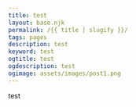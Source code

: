 ```yaml
---
title: test
layout: base.njk
permalink: /{{ title | slugify }}/
tags: pages
description: test
keyword: test
ogtitle: test
ogdescription: test
ogimage: assets/images/post1.png
---
```

test